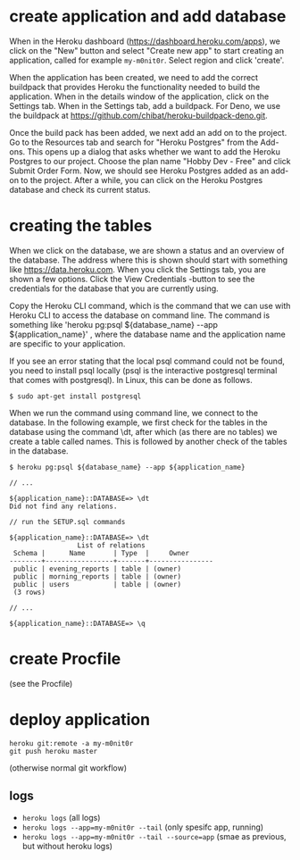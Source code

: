# create application and add database

When in the Heroku dashboard (https://dashboard.heroku.com/apps), we click on the "New" button and select
"Create new app" to start creating an application, called for example `my-m0nit0r`. Select region and click 'create'.

When the application has been created, we need to add the correct buildpack that provides Heroku the functionality
needed to build the application. When in the details window of the application, click on the Settings tab.
When in the Settings tab, add a buildpack. For Deno, we use the buildpack at https://github.com/chibat/heroku-buildpack-deno.git.

Once the build pack has been added, we next add an add on to the project. Go to the Resources tab and search for
"Heroku Postgres" from the Add-ons. This opens up a dialog that asks whether we want to add the Heroku Postgres
to our project. Choose the plan name "Hobby Dev - Free" and click Submit Order Form. Now, we should see
Heroku Postgres added as an add-on to the project. After a while, you can click on the Heroku Postgres database
and check its current status.

# creating the tables

When we click on the database, we are shown a status and an overview of the database. The address where this is
shown should start with something like https://data.heroku.com. When you click the Settings tab, you are shown
a few options. Click the View Credentials -button to see the credentials for the database that you are currently using.

Copy the Heroku CLI command, which is the command that we can use with Heroku CLI to access the database on
command line. The command is something like 'heroku pg:psql ${database_name} --app ${application_name}'
, where the database name and the application name are specific to your application.

If you see an error stating that the local psql command could not be found, you need to install psql
locally (psql is the interactive postgresql terminal that comes with postgresql). In Linux, this can be done as follows.

`$ sudo apt-get install postgresql`

When we run the command using command line, we connect to the database. In the following example, we first check
for the tables in the database using the command \dt, after which (as there are no tables) we create a table called names.
This is followed by another check of the tables in the database.

```
$ heroku pg:psql ${database_name} --app ${application_name}

// ...

${application_name}::DATABASE=> \dt
Did not find any relations.

// run the SETUP.sql commands

${application_name}::DATABASE=> \dt
                 List of relations
 Schema |      Name       | Type  |     Owner
--------+-----------------+-------+----------------
 public | evening_reports | table | (owner)
 public | morning_reports | table | (owner)
 public | users           | table | (owner)
 (3 rows)

// ...

${application_name}::DATABASE=> \q

```

# create Procfile

(see the Procfile)

# deploy application

```
heroku git:remote -a my-m0nit0r
git push heroku master
```

(otherwise normal git workflow)

## logs

- `heroku logs` (all logs)
- `heroku logs --app=my-m0nit0r --tail` (only spesifc app, running)
- `heroku logs --app=my-m0nit0r --tail --source=app` (smae as previous, but without heroku logs)

